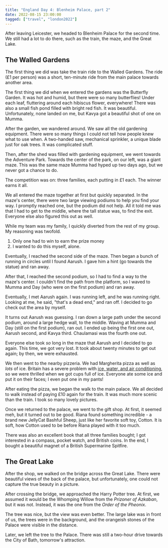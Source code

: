 ```yaml
---
title: "England Day 4: Blenheim Palace, part 2"
date: 2022-08-15 23:00:00
tagged: ["travel", "london2022"]
---
```


After leaving Leicester, we headed to Blenheim Palace for the second time. We still had a lot to do there, such as the train, the maze, and the Great Lake.

## The Walled Gardens

The first thing we did was take the train ride to the Walled Gardens. The ride 
(£1 per person) was a short, ten-minute ride from the main palace towards another area.

The first thing we did when we entered the gardens was the Butterfly Garden. It was hot and humid, but there were so many butterflies! Under each leaf, fluttering around each hibiscus flower, everywhere! There was also a small fish pond filled with bright red fish. It was beautiful. Unfortunately, none landed on me, but Kavya got a beautiful shot of one on Mumma.

After the garden, we wandered around. We saw all the old gardening equipment. There were so many things I could not tell how people knew what to use when. A two-handed saw, mechanical sprinkler, a unique blade just for oak trees. It was complicated stuff.

Then, after the shed was filled with gardening equipment, we went towards the Adventure Park. Towards the center of the park, on our left, was a giant maze. This was the same maze Mumma had hyped up two days ago, but we never got a chance to do.

The competition was on: three families, each putting in £1 each. The winner earns it all.

We all entered the maze together at first but quickly separated. In the maze's center, there were two large viewing podiums to help you find your way. I promptly reached one, but the podium did not help. All it told me was that I had to get to the middle, where the tall statue was, to find the exit. Everyone else also figured this out as well.

While my team was my family, I quickly diverted from the rest of my group. My reasoning was twofold.
 
1. Only one had to win to earn the prize money
2. I wanted to do this myself, alone.

Eventually, I reached the second side of the maze. Then began a bunch of running in circles until I found Aarush. I gave him a hint (go towards the statue) and ran away.

After that, I reached the second podium, so I had to find a way to the maze's center. I couldn't find the path from the platform, so I waved to Mumma and Day (who were on the first podium) and ran away.

Eventually, I met Aarush again. I was running left, and he was running right. Looking at me, he said, "that's a dead end," and ran off. I decided to go check out the area by myself.

It turns out Aarush was guessing. I ran down a large path under the second podium, around a large hedge wall, to the middle. Waving at Mumma and Day (still on the first podium), ran out. I ended up being the first one out, Aarush second, and Kavya third. Chaulamasi was the fourth one out.

Everyone else took _so_ long in the maze that Aarush and I decided to go again. This time, we got very lost. It took about twenty minutes to get out again; by then, we were exhausted. 

We then went to the nearby pizzeria. We had Margherita pizza as well as _lots_ of ice. Britain has a severe problem with [ice, water, and air conditioning](/posts/england/five-things-that-suck-about-england), so we were thrilled when we got cups full of ice. Everyone ate some ice and put it on their faces; I even put one in my pants!

After eating the pizza, we began the walk to the main palace. We all decided to walk instead of paying £10 again for the train. It was much more scenic than the train. I took so many lovely pictures.

Once we returned to the palace, we went to the gift shop. At first, it seemed meh, but it turned out to be good. Riana found something incredible - a brand new JellyCat Bashful Sheep, just like her favorite soft toy, Cotton. It is soft, how Cotton used to be before Riana played with it too much.

There was also an excellent book that all three families bought; I got interested in a compass, pocket watch, and British coins. In the end, I bought a beautiful magnet of a British Supermarine Spitfire.

## The Great Lake

After the shop, we walked on the bridge across the Great Lake. There were beautiful views of the back of the palace, but unfortunately, one could not capture the true beauty in a picture. 

After crossing the bridge, we approached the Harry Potter tree. At first, we assumed it would be the Whomping Willow from the _Prizoner of Azkaban_, but it was not. Instead, it was the one from the _Order of the Pheonix_. 

The tree was nice, but the view was even better. The large lake was in front of us, the trees were in the background, and the orangeish stones of the Palace were visible in the distance.

Later, we left the tree to the Palace. There was still a two-hour drive towards the City of Bath, tomorrow's attraction. 

